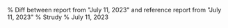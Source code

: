 % Diff between report from "July 11, 2023" and reference report from "July 11, 2023"
% Strudy
% July 11, 2023


